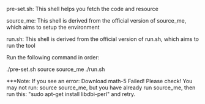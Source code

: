pre-set.sh:
This shell helps you fetch the code and resource

source_me:
This shell is derived from the official version of source_me, which aims to
setup the environment

run.sh:
This shell is derived from the official version of run.sh, which aims to run the tool

Run the following command in order:

./pre-set.sh
source source_me
./run.sh


***Note: If you see an error: Download math-5 Failed! Please check! You may not run: source source_me,
but you have already run source_me, then run this: "sudo apt-get install libdbi-perl" and retry.

